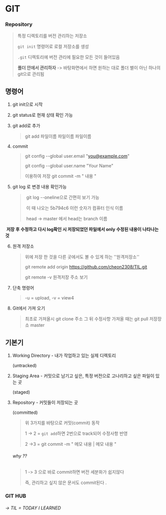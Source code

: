# GIT

### Repository

> 특정 디렉토리를 버전 관리하는 저장소
> 
> `git init` 명령어로 로컬 저장소를 생성
> 
> `.git` 디렉토리에 버전 관리에 필요한 모든 것이 들어있음
> 
> **폴더 안에서 관리하자** -> 바탕화면에서 하면 원하는 대로 폴더 별이 아닌 하나의 git으로 관리됨

## 명령어

1. git init으로 시작

2. git status로 현재 상태 확인 가능

3. git add로 추가 
   
   > git add 파일이름 파일이름 파일이름

4. commit
   
   > git config --global user.email "you@example.com"
   > 
   > git config --global user.name "Your Name"
   > 
   > 이용하여 저장
   > git commit -m " 내용 "

5. git log 로 변경 내용 확인가능
   
   > ​    git log --oneline으로 간편히 보기 가능
   > 
   > ​    이 때 나오는 5b794c6 이런 숫자가 컴퓨터 인식 이름
   > 
   > ​    head -> master 에서 head는 branch 이름 

​    **저장 후 수정하고 다시 log확인 시 저장되었던 파일에서 only 수정된 내용이 나타나는 것**

6. 원격 저장소
   
   > 위에 저장 한 것을 다른 곳에서도 볼 수 있게 하는 ''원격저장소''
   > 
   > git remote add origin https://github.com/cheon2308/TIL.git
   > 
   > git remote -v 원격저장 주소 보기

7. 단축 명령어
   
   > -u = upload, -v = view4

8. Git에서 가져 오기 
   
   > 최초로 가져올시 git clone 주소
   > 그 뒤 수정사항 가져올 때는 git pull 저장장소 master

## 기본기

1. Working Directory - 내가 작업하고 있는 실제 디렉토리
   
   (untracked)

2. Staging Area - 커밋으로 남기고 싶은, 특정 버전으로 고나리하고 싶은 파일이 있는 곳
   
   (staged)

3. Repository - 커밋들이 저장되는 곳
   
   (committed)
   
   > 위 3가지를 바탕으로 커밋(commit) 동작
   > 
   > 1 -> 2 = `git add`하면 2번으로 track되어 수정사항 반영
   > 
   > 2 ->3 = git commit -m " 메모 내용 | 메모 내용 "
   
   ###### why ??
   
   > 1 -> 3 으로 바로 commit하면 버전 세분화가 쉽지않다
   > 
   > 즉, 관리하고 싶지 않은 문서도 commit된다 .

### GIT HUB

###### -> TIL = TODAY I LEARNED